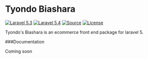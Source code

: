 Tyondo Biashara
===================
[![Laravel 5.3](https://img.shields.io/badge/Laravel--5.3-Supported-orange.svg?style=flat-square)](http://laravel.com)
[![Laravel 5.4](https://img.shields.io/badge/Laravel--5.4-Supported-brightgreen.svg?style=flat-square)](http://laravel.com)
[![Source](http://img.shields.io/badge/source-tyondo/biashara-blue.svg?style=flat-square)](https://github.com/Rndwiga/biashara)
[![License](http://img.shields.io/badge/license-MIT-brightgreen.svg?style=flat-square)](https://tldrlegal.com/license/mit-license)

Tyondo's Biashara is an ecommerce front end package for laravel 5.


###Documentation

Coming soon
